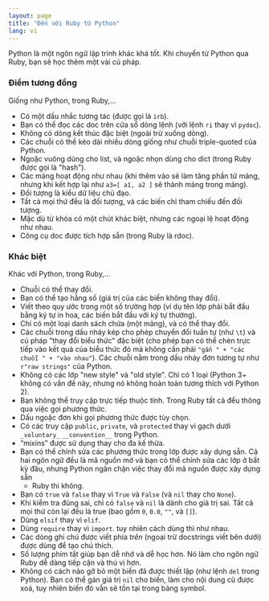 ```yaml
---
layout: page
title: "Đến với Ruby từ Python"
lang: vi
---
```


Python là một ngôn ngữ lập trình khác khá tốt. Khi chuyển từ Python qua Ruby,
bạn sẽ học thêm một vài cú pháp.

### Điểm tương đồng

Giống như Python, trong Ruby,...

* Có một dấu nhắc tương tác (được gọi là `irb`).
* Bạn có thể đọc các doc trên cửa sổ dòng lệnh (với lệnh `ri` thay vì
  `pydoc`).
* Không có dòng kết thúc đặc biệt (ngoài trừ xuống dòng).
* Các chuỗi có thể kéo dài nhiều dòng giống như chuỗi triple-quoted của
  Python.
* Ngoặc vuông dùng cho list, và ngoặc nhọn dùng cho dict (trong Ruby
  được gọi là "hash").
* Các mảng hoạt động như nhau (khi thêm vào sẽ làm tăng phần tử mảng,
  nhưng khi kết hợp lại như `a3=[ a1, a2 ]` sẽ thành mảng trong mảng).
* Đối tượng là kiểu dữ liệu chủ đạo.
* Tất cả mọi thứ đều là đối tượng, và các biến chỉ tham chiếu đến đối tượng.
* Mặc dù từ khóa có một chút khác biệt, nhưng các ngoại lệ hoạt động như
  nhau.
* Công cụ doc được tích hợp sẵn (trong Ruby là rdoc).

### Khác biệt

Khác với Python, trong Ruby,...

* Chuỗi có thể thay đổi.
* Bạn có thể tạo hằng số (giá trị của các biến không thay đổi).
* Viết theo quy ước trong một số trường hợp (ví dụ tên lớp phải bắt đầu
  bằng ký tự in hoa, các biến bắt đầu với ký tự thường).
* Chỉ có một loại danh sách chứa (một mảng), và có thể thay đổi.
* Các chuỗi trong dấu nháy kép cho phép chuyển đổi tuần tự (như `\t`)
  và cú pháp "thay đổi biểu thức" đặc biệt (cho phép bạn có thể chèn
  trực tiếp vào kết quả của biểu thức đó mà không cần phải `"gắn " +
  "các chuỗi " + "vào nhau"`). Các chuỗi nằm trong dấu nháy đơn tương
  tự như `r"raw strings"` của Python.
* Không có các lớp "new style" và "old style". Chỉ có 1 loại (Python
  3+ không có vấn đề này, nhưng nó không hoàn toàn tương thích với
  Python 2).
* Bạn không thể truy cập trực tiếp thuộc tính. Trong Ruby tất cả đểu
  thông qua việc gọi phương thức.
* Dấu ngoặc đơn khi gọi phương thức được tùy chọn.
* Có các truy cập `public`, `private`, và `protected` thay vì
  gạch dưới `_voluntary_` `__convention__` trong Python.
* “mixins” được sử dụng thay cho đa kế thừa.
* Bạn có thể chỉnh sửa các phương thức trong lớp được xây dựng sẵn. Cả
  hai ngôn ngữ đều là mã nguồn mở và bạn có thể chỉnh sửa các lớp ở bất
  kỳ đâu, nhưng Python ngăn chặn việc thay đổi mã nguồn được xây dựng sẵn
  - Ruby thì không.
* Bạn có `true` và `false` thay vì `True` và `False` (và `nil` thay cho
  `None`).
* Khi kiểm tra đúng sai, chỉ có `false` và `nil` là dành cho giá trị
  sai. Tất cả mọi thứ còn lại đều là true (bao gồm `0`, `0.0`, `""`, và
  `[]`).
* Dùng `elsif` thay vì `elif`.
* Dùng `require` thay vì `import`. tuy nhiên cách dùng thì như nhau.
* Các dòng ghi chú được viết phía *trên* (ngoại trừ docstrings viết
  bên dưới) được dùng để tạo chú thích.
* Số lượng phím tắt giúp bạn dễ nhớ và dễ học hơn. Nó làm cho ngôn
  ngữ Ruby dễ dàng tiếp cận và thú vị hơn.
* Không có cách nào gỡ bỏ một biến đã được thiết lập (như lệnh `del`
  trong Python). Bạn có thể gán giá trị `nil` cho biến, làm cho nội
  dung cũ được xoá, tuy nhiên biến đó vẫn sẽ tồn tại trong bảng symbol.

